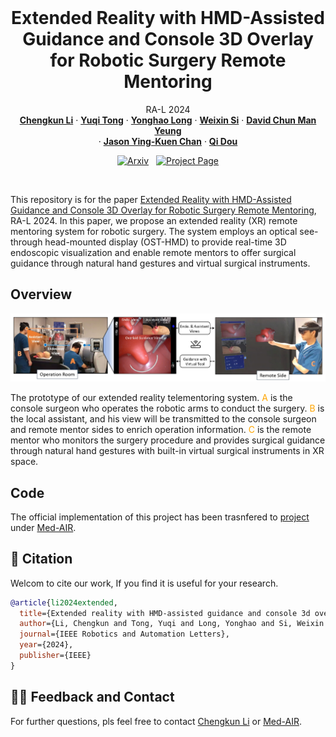 <br />
<p align="center">

  <h1 align="center">Extended Reality with HMD-Assisted Guidance and Console 3D Overlay for Robotic Surgery Remote Mentoring</h1>

  <p align="center">
   RA-L 2024
    <br />
    <a href="https://chengkunli96.github.io/"><strong>Chengkun Li</strong></a>
    ·
    <a href="https://dblp.org/pid/239/9969.html"><strong>Yuqi Tong</strong></a>
    ·
    <a href="https://scholar.google.com/citations?user=HIjQdFQAAAAJ&hl=en"><strong>Yonghao Long</strong></a>
    ·
    <a href="https://scholar.google.com/citations?user=E4efwTgAAAAJ&hl=en"><strong>Weixin Si</strong></a>
    ·
    <a href="https://scholar.google.com/citations?user=PpzjA8UAAAAJ&hl=en"><strong>David Chun Man Yeung</strong></a> 
    <br />
    ·
    <a href="https://www.med.cuhk.edu.hk/staff/dr-chan-ying-kuen-jason"><strong>Jason Ying-Kuen Chan</strong></a>
    ·
    <a href="http://www.cse.cuhk.edu.hk/~qdou/"><strong>Qi Dou</strong></a>
  </p>

<!-- <p align="center"> 
<img src="assets/demo.gif" alt="Demo GIF" />
</p> -->

  <p align="center">
    <!-- <a href='https://xxxxxxxx'>
      <img src='https://img.shields.io/badge/Paper-PDF-green?style=flat&logo=arXiv&logoColor=green' alt='Paper PDF'></a> -->
    <a href='https://arxiv.org/abs/2507.06647'><img src='https://img.shields.io/badge/arXiv-2409.18964-b31b1b.svg'  alt='Arxiv'></a>
    <a href='https://med-air.github.io/ClipGS/' style='padding-left: 0.5rem;'><img src='https://img.shields.io/badge/Project-Page-blue?style=flat&logo=Google%20chrome&logoColor=blue' alt='Project Page'></a>
    <!-- <a href='https://colab.research.google.com/drive/1imGIms3Y4RRtddA6IuxZ9bkP7N2gVVC_' style='padding-left: 0.5rem;'><img src='https://colab.research.google.com/assets/colab-badge.svg' alt='Google Colab'></a> -->
    <!-- <a href='https://youtu.be/lCc1rHePEFQ' style='padding-left: 0.5rem;'>
      <img src='https://img.shields.io/badge/Youtube-Video-red?style=flat&logo=youtube&logoColor=red' alt='Youtube Video'></a> -->
  </p>

</p>
<br />

This repository is for the paper [Extended Reality with HMD-Assisted Guidance and Console 3D Overlay for Robotic Surgery Remote Mentoring](https://ieeexplore.ieee.org/document/10669229), RA-L 2024. In this paper, we propose an extended reality (XR) remote mentoring system for robotic surgery. The system employs an optical see-through head-mounted display (OST-HMD) to provide real-time 3D endoscopic visualization and enable remote mentors to offer surgical guidance through natural hand gestures and virtual surgical instruments.

## Overview
![overview](docs/teaser.jpg)

The prototype of our extended reality telementoring system. <span style='color: orange;'>A</span> is the console surgeon who operates the robotic arms to conduct the surgery. <span style='color: orange;'>B</span> is the local assistant, and his view will be transmitted to the console surgeon and remote mentor sides to enrich operation information. <span style='color: orange;'>C</span> is the remote mentor who monitors the surgery procedure and provides surgical guidance through natural hand gestures with built-in virtual surgical instruments in XR space.

## Code
The official implementation of this project has been trasnfered to [project](https://github.com/med-air/RMS-XR) under [Med-AIR](https://github.com/med-air).

## 📝 Citation
Welcom to cite our work, If you find it is useful for your research.
```bibtex
@article{li2024extended,
  title={Extended reality with HMD-assisted guidance and console 3d overlay for robotic surgery remote mentoring},
  author={Li, Chengkun and Tong, Yuqi and Long, Yonghao and Si, Weixin and Yeung, David Chun Man and Chan, Jason Ying-Kuen and Dou, Qi},
  journal={IEEE Robotics and Automation Letters},
  year={2024},
  publisher={IEEE}
}
```

## 🙋‍♀️ Feedback and Contact
For further questions, pls feel free to contact [Chengkun Li](mailto:chengkunli@link.cuhk.edu.hk) or [Med-AIR](https://github.com/med-air).
